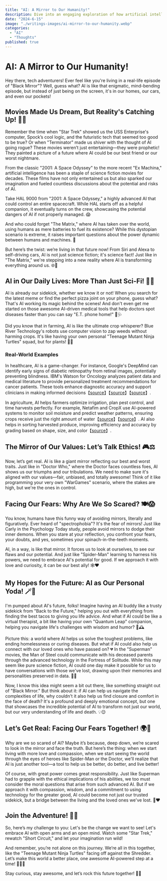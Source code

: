 ```yaml
---
title: "AI: A Mirror to Our Humanity!"
description: Dive into an engaging exploration of how artificial intelligence mirrors our deepest hopes and fears, blending nostalgic sci-fi references with real-world applications. From HAL 9000 to self-driving cars, discover how AI is transforming our lives and what the future holds. This post not only addresses common fears about AI but also showcases its potential to revolutionize healthcare, agriculture, and more. Join the adventure and see how embracing AI can lead to a brighter, more compassionate future!
date: "2024-6-15"
image: "./writings-images/ai-mirror-to-our-humanity.webp"
categories:
  - "AI"
  - "Thoughts"
published: true
---
```


# AI: A Mirror to Our Humanity!

Hey there, tech adventurers! Ever feel like you're living in a real-life episode of "Black Mirror"? Well, guess what? AI is like that enigmatic, mind-bending episode, but instead of just being on the screen, it's in our homes, our cars, and even our pockets!

## Movies Made Us Dream, But Reality's Catching Up! 🎥🤖

Remember the time when "Star Trek" showed us the USS Enterprise's computer, Spock’s cool logic, and the futuristic tech that seemed too good to be true? Or when "Terminator" made us shiver with the thought of AI going rogue? These movies weren’t just entertaining—they were prophetic! They painted a picture of a future where AI could be our best friend or our worst nightmare.

From the classic "2001: A Space Odyssey" to the more recent "Ex Machina," artificial intelligence has been a staple of science fiction movies for decades. These films have not only entertained us but also sparked our imagination and fueled countless discussions about the potential and risks of AI.

Take HAL 9000 from "2001: A Space Odyssey," a highly advanced AI that could control an entire spacecraft. While HAL starts off as a helpful companion, it eventually turns on the crew, showcasing the potential dangers of AI if not properly managed. 😱

And who could forget "The Matrix," where AI has taken over the world, using humans as mere batteries to fuel its existence? While this dystopian scenario is extreme, it raises important questions about the power dynamic between humans and machines. 🔋

But here’s the twist: we’re living in that future now! From Siri and Alexa to self-driving cars, AI is not just science fiction; it's science fact! Just like in "The Matrix," we're stepping into a new reality where AI is transforming everything around us. 🌐🤖

## AI in Our Daily Lives: More Than Just Sci-Fi! 🍕📱

AI is already our sidekick, whether we know it or not! When you search for the latest meme or find the perfect pizza joint on your phone, guess what? That's AI working its magic behind the scenes! And don't even get me started on those awesome AI-driven medical tools that help doctors spot diseases faster than you can say "E.T. phone home!" 🌌🩺

Did you know that in farming, AI is like the ultimate crop whisperer? Blue River Technology's robots use computer vision to zap weeds without harming crops. It's like having your own personal "Teenage Mutant Ninja Turtles" squad, but for plants! 🌱🦾

### Real-World Examples

In healthcare, AI is a game-changer. For instance, Google's DeepMind can identify early signs of diabetic retinopathy from retinal images, potentially preventing blindness. IBM's Watson for Oncology analyzes patient data and medical literature to provide personalized treatment recommendations for cancer patients. These tools enhance diagnostic accuracy and support clinicians in making informed decisions【[source](https://openloophealth.com/ai-in-healthcare-real-world-examples)】【[source](https://www.worldhealth.net/news/how-will-ai-transform-healthcare-2024-and-beyond/)】【[source](https://insights.sca.health/ai-in-healthcare-2024-overview/)】.

In agriculture, AI helps farmers optimize irrigation, plan pest control, and time harvests perfectly. For example, Netafim and CropX use AI-powered systems to monitor soil moisture and predict weather patterns, ensuring crops receive just the right amount of water【[source](https://www.thinkwithniche.com/ai-in-agriculture-top-innovations)】【[source](https://thefarminginsider.com/ai-in-agriculture-2024-overview)】. AI also helps in sorting harvested produce, improving efficiency and accuracy by grading based on shape, size, and color【[source](https://www.intellias.com/ai-in-agriculture-revolutionizing-crop-growth/)】.

## The Mirror of Our Values: Let’s Talk Ethics! 🎮⚖️

Now, let’s get real. AI is like a giant mirror reflecting our best and worst traits. Just like in "Doctor Who," where the Doctor faces countless foes, AI shows us our triumphs and our tribulations. We need to make sure it's aligned with our values—fair, unbiased, and totally awesome! Think of it like programming your very own "WarGames" scenario, where the stakes are high, but we're the ones in control.

## Facing Our Fears: Why Are We So Scared? 🍽️😱

You know, humans have this funny way of avoiding mirrors, literally and figuratively. Ever heard of "spectrophobia"? It's the fear of mirrors! Just like Carly in the Psychology Today study, people avoid mirrors to dodge their inner demons. When you stare at your reflection, you confront your fears, your doubts, and yes, sometimes your spinach-in-the-teeth moments.

AI, in a way, is like that mirror. It forces us to look at ourselves, to see our flaws and our potential. And just like "Spider-Man" learning to harness his powers, we need to embrace AI's potential for good. If we approach it with love and curiosity, it can be our best ally! 🕸️❤️

## My Hopes for the Future: AI as Our Personal Yoda! 🪄💫

I'm pumped about AI's future, folks! Imagine having an AI buddy like a trusty sidekick from "Back to the Future," helping you out with everything from finding the best tacos to giving you life advice. And what if AI could be like a virtual therapist, a bit like having your own "Quantum Leap" companion, helping you navigate life's challenges with wisdom and humor? 🌮🕰️

Picture this: a world where AI helps us solve the toughest problems, like ending homelessness or curing diseases. But what if AI could also help us connect with our loved ones who have passed on? 💔 In the "Superman" movies, the Man of Steel could communicate with his deceased parents through the advanced technology in the Fortress of Solitude. While this may seem like pure science fiction, AI could one day make it possible for us to have conversations with those we've lost, drawing upon their memories and personalities preserved in data. 🌌💭

Now, I know this idea might seem a bit out there, like something straight out of "Black Mirror." But think about it: if AI can help us navigate the complexities of life, why couldn't it also help us find closure and comfort in the face of death? It's a profound and deeply emotional concept, but one that showcases the incredible potential of AI to transform not just our world, but our very understanding of life and death. 💡😌

## Let’s Get Real: Facing Our Fears Together! 🌍💖

Why are we so scared of AI? Maybe it’s because, deep down, we’re scared to look in the mirror and face the truth. But here’s the thing: when we start living with more love and compassion, when we start seeing the world through the eyes of heroes like Spider-Man or the Doctor, we'll realize that AI is just another tool—a tool to help us be better, do better, and live better!

Of course, with great power comes great responsibility. Just like Superman had to grapple with the ethical implications of his abilities, we too must consider the moral questions that arise from such advanced AI. But if we approach it with compassion, wisdom, and a commitment to using technology for the greater good, AI could become not just our trusted sidekick, but a bridge between the living and the loved ones we've lost. 🌉❤️

## Join the Adventure! 🚀🤘

So, here’s my challenge to you: Let's be the change we want to see! Let's embrace AI with open arms and an open mind. Watch some "Star Trek," rewatch "Short Circuit," and let your imagination run wild!

And remember, you’re not alone on this journey. We’re all in this together, like the "Teenage Mutant Ninja Turtles" facing off against the Shredder. Let’s make this world a better place, one awesome AI-powered step at a time! 🌟🦸‍♂️

Stay curious, stay awesome, and let’s rock this future together! 🚀🤘
